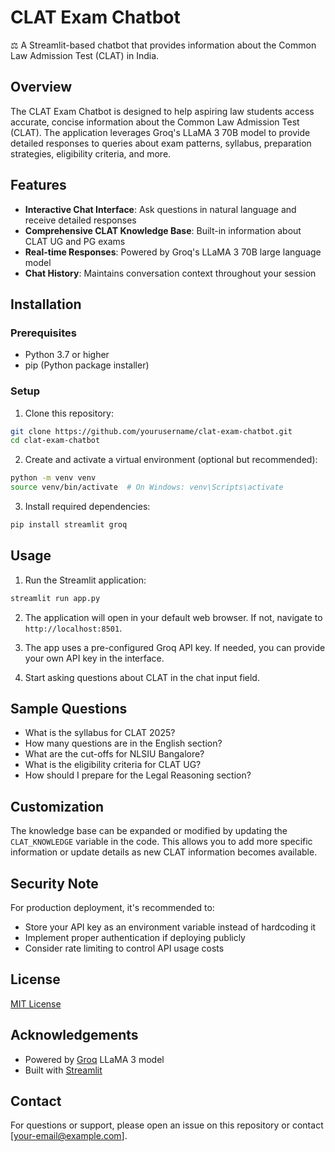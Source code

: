 # CLAT Exam Chatbot

⚖️ A Streamlit-based chatbot that provides information about the Common Law Admission Test (CLAT) in India.

## Overview

The CLAT Exam Chatbot is designed to help aspiring law students access accurate, concise information about the Common Law Admission Test (CLAT). The application leverages Groq's LLaMA 3 70B model to provide detailed responses to queries about exam patterns, syllabus, preparation strategies, eligibility criteria, and more.

## Features

- **Interactive Chat Interface**: Ask questions in natural language and receive detailed responses
- **Comprehensive CLAT Knowledge Base**: Built-in information about CLAT UG and PG exams
- **Real-time Responses**: Powered by Groq's LLaMA 3 70B large language model
- **Chat History**: Maintains conversation context throughout your session

## Installation

### Prerequisites

- Python 3.7 or higher
- pip (Python package installer)

### Setup

1. Clone this repository:
```bash
git clone https://github.com/yourusername/clat-exam-chatbot.git
cd clat-exam-chatbot
```

2. Create and activate a virtual environment (optional but recommended):
```bash
python -m venv venv
source venv/bin/activate  # On Windows: venv\Scripts\activate
```

3. Install required dependencies:
```bash
pip install streamlit groq
```

## Usage

1. Run the Streamlit application:
```bash
streamlit run app.py
```

2. The application will open in your default web browser. If not, navigate to `http://localhost:8501`.

3. The app uses a pre-configured Groq API key. If needed, you can provide your own API key in the interface.

4. Start asking questions about CLAT in the chat input field.

## Sample Questions

- What is the syllabus for CLAT 2025?
- How many questions are in the English section?
- What are the cut-offs for NLSIU Bangalore?
- What is the eligibility criteria for CLAT UG?
- How should I prepare for the Legal Reasoning section?

## Customization

The knowledge base can be expanded or modified by updating the `CLAT_KNOWLEDGE` variable in the code. This allows you to add more specific information or update details as new CLAT information becomes available.

## Security Note

For production deployment, it's recommended to:
- Store your API key as an environment variable instead of hardcoding it
- Implement proper authentication if deploying publicly
- Consider rate limiting to control API usage costs

## License

[MIT License](LICENSE)

## Acknowledgements

- Powered by [Groq](https://groq.com/) LLaMA 3 model
- Built with [Streamlit](https://streamlit.io/)

## Contact

For questions or support, please open an issue on this repository or contact [your-email@example.com].

